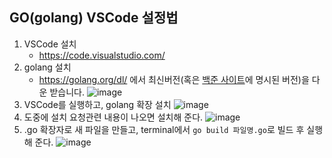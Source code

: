 GO(golang) VSCode 설정법
---
1. VSCode 설치
   - https://code.visualstudio.com/
2. golang 설치
   - https://golang.org/dl/ 에서 최신버전(혹은 [백준 사이트](https://help.acmicpc.net/language/info)에 명시된 버전)을 다운 받습니다.
![image](https://user-images.githubusercontent.com/59942506/132603497-4f1609da-0e72-4138-8e25-96a31fc0c65c.png)
3. VSCode를 실행하고, golang 확장 설치
![image](https://user-images.githubusercontent.com/59942506/132603643-3e7758e0-49da-4cc9-9245-90747283bda1.png)
4. 도중에 설치 요청관련 내용이 나오면 설치해 준다.
![image](https://user-images.githubusercontent.com/59942506/132604133-a22588ba-823e-476e-b5b4-3e054759e914.png)
5. .go 확장자로 새 파일을 만들고, terminal에서 `go build 파일명.go`로 빌드 후 실행해 준다.
![image](https://user-images.githubusercontent.com/59942506/132604390-762ea5c3-7015-45ff-be06-b22973413749.png)

